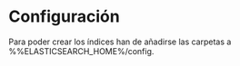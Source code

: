 # Configuración

Para poder crear los índices han de añadirse las carpetas a %%ELASTICSEARCH_HOME%/config.
